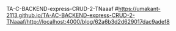 TA-C-BACKEND-express-CRUD-2-TNaaaf
#https://umakant-2113.github.io/TA-AC-BACKEND-express-CRUD-2-TNaaaf/http://localhost:4000/blog/62a6b3d2d629017dac9adef8
